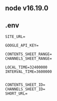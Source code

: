 <h2>node v16.19.0</h2>

<h2>.env</h2>

```
SITE_URL=

GOOGLE_API_KEY=

CONTENTS_SHEET_RANGE=
CHANNELS_SHEET_RANGE=

LOCAL_TIME=32400000
INTERVAL_TIME=3600000


CONTENTS_SHEET_ID=
CHANNELS_SHEET_ID=
SHORT_URL=

```

